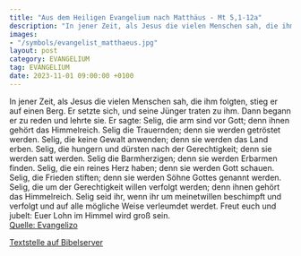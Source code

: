 ```yaml
---
title: "Aus dem Heiligen Evangelium nach Matthäus - Mt 5,1-12a"
description: "In jener Zeit, als Jesus die vielen Menschen sah, die ihm folgten, stieg er auf einen Berg. Er setzte sich, und seine Jünger traten zu ihm. Dann begann er zu reden und lehrte sie. Er sagte: Selig, die arm sind vor Gott; denn ihnen gehört das Himmelreich. Selig die Trauernden; den...."
images:
- "/symbols/evangelist_matthaeus.jpg"
layout: post
category: EVANGELIUM
tag: EVANGELIUM
date: 2023-11-01 09:00:00 +0100
---
```

In jener Zeit, als Jesus die vielen Menschen sah, die ihm folgten, stieg er auf einen Berg. Er setzte sich, und seine Jünger traten zu ihm.
Dann begann er zu reden und lehrte sie.
Er sagte: Selig, die arm sind vor Gott; denn ihnen gehört das Himmelreich.
Selig die Trauernden; denn sie werden getröstet werden.<!--more-->
Selig, die keine Gewalt anwenden; denn sie werden das Land erben.
Selig, die hungern und dürsten nach der Gerechtigkeit; denn sie werden satt werden.
Selig die Barmherzigen; denn sie werden Erbarmen finden.
Selig, die ein reines Herz haben; denn sie werden Gott schauen.
Selig, die Frieden stiften; denn sie werden Söhne Gottes genannt werden.
Selig, die um der Gerechtigkeit willen verfolgt werden; denn ihnen gehört das Himmelreich.
Selig seid ihr, wenn ihr um meinetwillen beschimpft und verfolgt und auf alle mögliche Weise verleumdet werdet.
Freut euch und jubelt: Euer Lohn im Himmel wird groß sein.<br>
[Quelle: Evangelizo](https://evangeliumtagfuertag.org/DE/gospel)

[Textstelle auf Bibelserver](https://www.bibleserver.com/EU/Matthäus5,1-12a)
